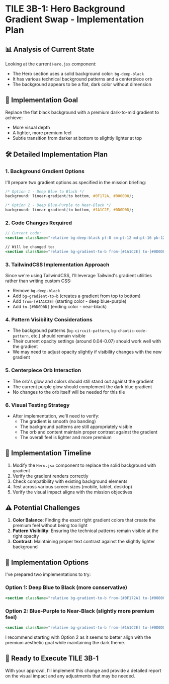 
# TILE 3B-1: Hero Background Gradient Swap - Implementation Plan

## 📊 Analysis of Current State
Looking at the current `Hero.jsx` component:
- The Hero section uses a solid background color: `bg-deep-black`
- It has various technical background patterns and a centerpiece orb
- The background appears to be a flat, dark color without dimension

## 🎯 Implementation Goal
Replace the flat black background with a premium dark-to-mid gradient to achieve:
- More visual depth
- A lighter, more premium feel
- Subtle transition from darker at bottom to slightly lighter at top

## 🛠️ Detailed Implementation Plan

### 1. Background Gradient Options
I'll prepare two gradient options as specified in the mission briefing:
```css
/* Option 1 - Deep Blue to Black */
background: linear-gradient(to bottom, #0F172A, #000000);

/* Option 2 - Deep Blue-Purple to Near-Black */
background: linear-gradient(to bottom, #1A1C2E, #0D0D0D);
```

### 2. Code Changes Required
```jsx
// Current code:
<section className="relative bg-deep-black pt-8 sm:pt-12 md:pt-16 pb-12 sm:pb-16 md:pb-20 overflow-hidden">

// Will be changed to:
<section className="relative bg-gradient-to-b from-[#1A1C2E] to-[#0D0D0D] pt-8 sm:pt-12 md:pt-16 pb-12 sm:pb-16 md:pb-20 overflow-hidden">
```

### 3. TailwindCSS Implementation Approach
Since we're using TailwindCSS, I'll leverage Tailwind's gradient utilities rather than writing custom CSS:
- Remove `bg-deep-black`
- Add `bg-gradient-to-b` (creates a gradient from top to bottom)
- Add `from-[#1A1C2E]` (starting color - deep blue-purple)
- Add `to-[#0D0D0D]` (ending color - near-black)

### 4. Pattern Visibility Considerations
- The background patterns (`bg-circuit-pattern`, `bg-chaotic-code-pattern`, etc.) should remain visible
- Their current opacity settings (around 0.04-0.07) should work well with the gradient
- We may need to adjust opacity slightly if visibility changes with the new gradient

### 5. Centerpiece Orb Interaction
- The orb's glow and colors should still stand out against the gradient
- The current purple glow should complement the dark blue gradient
- No changes to the orb itself will be needed for this tile

### 6. Visual Testing Strategy
- After implementation, we'll need to verify:
  - The gradient is smooth (no banding)
  - The background patterns are still appropriately visible
  - The orb and content maintain proper contrast against the gradient
  - The overall feel is lighter and more premium

## 📝 Implementation Timeline
1. Modify the `Hero.jsx` component to replace the solid background with gradient
2. Verify the gradient renders correctly
3. Check compatibility with existing background elements
4. Test across various screen sizes (mobile, tablet, desktop)
5. Verify the visual impact aligns with the mission objectives

## ⚠️ Potential Challenges
1. **Color Balance**: Finding the exact right gradient colors that create the premium feel without being too light
2. **Pattern Visibility**: Ensuring the technical patterns remain visible at the right opacity
3. **Contrast**: Maintaining proper text contrast against the slightly lighter background

## 🔄 Implementation Options
I've prepared two implementations to try:

### Option 1: Deep Blue to Black (more conservative)
```jsx
<section className="relative bg-gradient-to-b from-[#0F172A] to-[#000000] pt-8 sm:pt-12 md:pt-16 pb-12 sm:pb-16 md:pb-20 overflow-hidden">
```

### Option 2: Blue-Purple to Near-Black (slightly more premium feel)
```jsx
<section className="relative bg-gradient-to-b from-[#1A1C2E] to-[#0D0D0D] pt-8 sm:pt-12 md:pt-16 pb-12 sm:pb-16 md:pb-20 overflow-hidden">
```

I recommend starting with Option 2 as it seems to better align with the premium aesthetic goal while maintaining the dark theme.

## 🚀 Ready to Execute TILE 3B-1
With your approval, I'll implement this change and provide a detailed report on the visual impact and any adjustments that may be needed.
